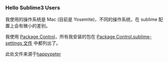 ### Hello Sublime3 Users

我使用的操作系统是 Mac (目前是 Yosemite)，不同的操作系统，在 sublime
配置上会有微小的差别。

我使用 [Package
Control](https://packagecontrol.io/installation)，所有我安装的包在 [Package
Control.sublime-settings 文件](https://github.com/happypeter/sublime-config/blob/master/Package%20Control.sublime-settings)
 中都列出了。

 此处文件来源于[happypeter](https://github.com/happypeter)

